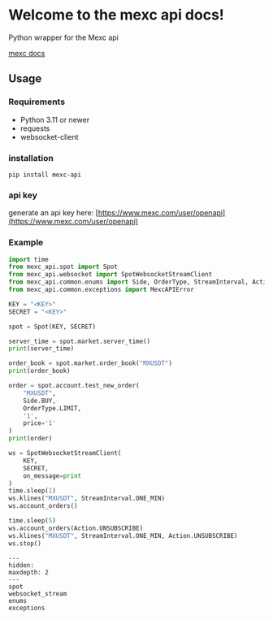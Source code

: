 # Welcome to the mexc api docs!

Python wrapper for the Mexc api

[mexc docs](https://www.mexc.com/mexc-api)

## Usage

### Requirements
- Python 3.11 or newer
- requests
- websocket-client

### installation
```
pip install mexc-api
```

### api key
generate an api key here: 
[https://www.mexc.com/user/openapi](https://www.mexc.com/user/openapi)


### Example
```python
import time
from mexc_api.spot import Spot
from mexc_api.websocket import SpotWebsocketStreamClient
from mexc_api.common.enums import Side, OrderType, StreamInterval, Action
from mexc_api.common.exceptions import MexcAPIError

KEY = "<KEY>"
SECRET = "<KEY>"

spot = Spot(KEY, SECRET)

server_time = spot.market.server_time()
print(server_time)

order_book = spot.market.order_book("MXUSDT")
print(order_book)

order = spot.account.test_new_order(
    "MXUSDT",
    Side.BUY,
    OrderType.LIMIT,
    '1',
    price='1'
)
print(order)

ws = SpotWebsocketStreamClient(
    KEY,
    SECRET,
    on_message=print
)
time.sleep(1)
ws.klines("MXUSDT", StreamInterval.ONE_MIN)
ws.account_orders()

time.sleep(5)
ws.account_orders(Action.UNSUBSCRIBE)
ws.klines("MXUSDT", StreamInterval.ONE_MIN, Action.UNSUBSCRIBE)
ws.stop()
```

```{toctree}
---
hidden:
maxdepth: 2
---
spot
websocket_stream
enums
exceptions
```